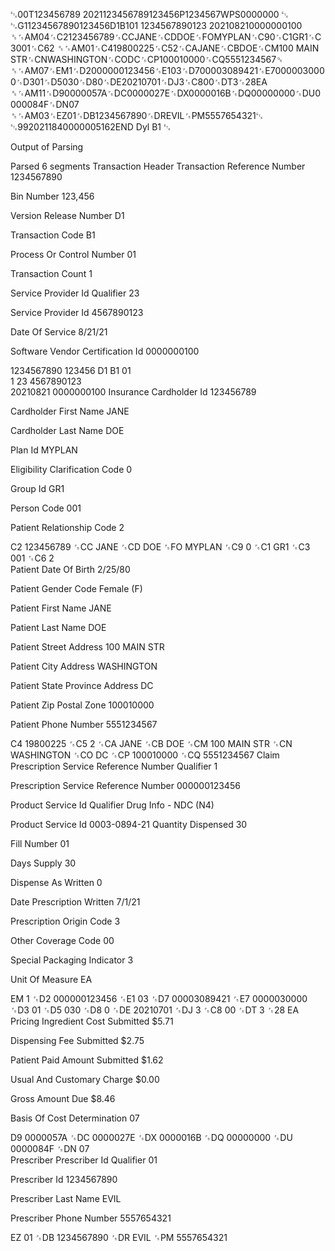 ␂00T123456789               2021123456789123456P1234567WPS0000000         ␃
␂G11234567890123456D1B101        1234567890123     202108210000000100	
␞␜AM04␜C2123456789␜CCJANE␜CDDOE␜FOMYPLAN␜C90␜C1GR1␜C3001␜C62	␞␜AM01␜C419800225␜C52␜CAJANE␜CBDOE␜CM100 MAIN STR␜CNWASHINGTON␜CODC␜CP100010000␜CQ5551234567␝
␞␜AM07␜EM1␜D2000000123456␜E103␜D700003089421␜E70000030000␜D301␜D5030␜D80␜DE20210701␜DJ3␜C800␜DT3␜28EA	␞␜AM11␜D90000057A␜DC0000027E␜DX0000016B␜DQ00000000␜DU0000084F␜DN07	␞␜AM03␜EZ01␜DB1234567890␜DREVIL␜PM5557654321␃
␂9920211840000005162END Dyl B1                         ␃

Output of Parsing

Parsed 6 segments
Transaction Header
Transaction Reference Number
1234567890

Bin Number
123,456

Version Release Number
D1

Transaction Code
B1

Process Or Control Number
01

Transaction Count
1

Service Provider Id Qualifier
23

Service Provider Id
4567890123

Date Of Service
8/21/21

Software Vendor Certification Id
0000000100

1234567890
123456
D1
B1
01        
1
23
4567890123     
20210821
0000000100
Insurance
Cardholder Id
123456789

Cardholder First Name
JANE

Cardholder Last Name
DOE

Plan Id
MYPLAN

Eligibility Clarification Code
0

Group Id
GR1

Person Code
001

Patient Relationship Code
2

C2
123456789
␜CC
JANE
␜CD
DOE
␜FO
MYPLAN
␜C9
0
␜C1
GR1
␜C3
001
␜C6
2	
Patient
Date Of Birth
2/25/80

Patient Gender Code
Female (F)

Patient First Name
JANE

Patient Last Name
DOE

Patient Street Address
100 MAIN STR

Patient City Address
WASHINGTON

Patient State Province Address
DC

Patient Zip Postal Zone
100010000

Patient Phone Number
5551234567

C4
19800225
␜C5
2
␜CA
JANE
␜CB
DOE
␜CM
100 MAIN STR
␜CN
WASHINGTON
␜CO
DC
␜CP
100010000
␜CQ
5551234567
Claim
Prescription Service Reference Number Qualifier
1

Prescription Service Reference Number
000000123456

Product Service Id Qualifier
Drug Info - NDC (N4)

Product Service Id
0003-0894-21
Quantity Dispensed
30

Fill Number
01

Days Supply
30

Dispense As Written
0

Date Prescription Written
7/1/21

Prescription Origin Code
3

Other Coverage Code
00

Special Packaging Indicator
3

Unit Of Measure
EA

EM
1
␜D2
000000123456
␜E1
03
␜D7
00003089421
␜E7
0000030000
␜D3
01
␜D5
030
␜D8
0
␜DE
20210701
␜DJ
3
␜C8
00
␜DT
3
␜28
EA	
Pricing
Ingredient Cost Submitted
$5.71

Dispensing Fee Submitted
$2.75

Patient Paid Amount Submitted
$1.62

Usual And Customary Charge
$0.00

Gross Amount Due
$8.46

Basis Of Cost Determination
07

D9
0000057A
␜DC
0000027E
␜DX
0000016B
␜DQ
00000000
␜DU
0000084F
␜DN
07	
Prescriber
Prescriber Id Qualifier
01

Prescriber Id
1234567890

Prescriber Last Name
EVIL

Prescriber Phone Number
5557654321

EZ
01
␜DB
1234567890
␜DR
EVIL
␜PM
5557654321